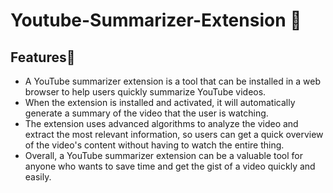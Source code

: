 # Youtube-Summarizer-Extension 👾 


## Features🧩

- A YouTube summarizer extension is a tool that can be installed in a web browser to help users quickly summarize YouTube videos.
- When the extension is installed and activated, it will automatically generate a summary of the video that the user is watching.
- The extension uses advanced algorithms to analyze the video and extract the most relevant information, so users can get a quick overview of the video's content without having to watch the entire thing. 
- Overall, a YouTube summarizer extension can be a valuable tool for anyone who wants to save time and get the gist of a video quickly and easily.


